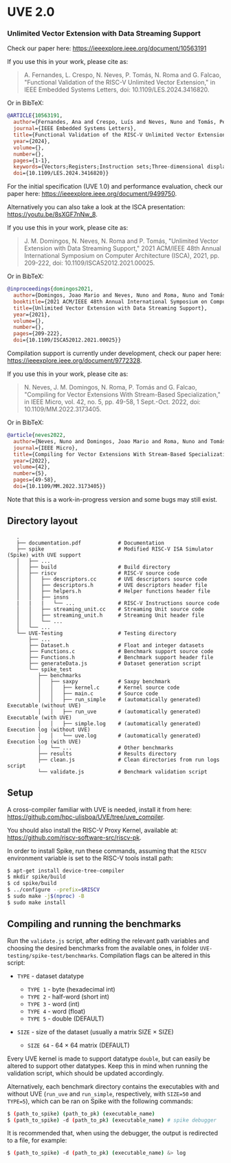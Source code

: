 # UVE 2.0
### Unlimited Vector Extension with Data Streaming Support

Check our paper here: https://ieeexplore.ieee.org/document/10563191

If you use this in your work, please cite as:

   > A. Fernandes, L. Crespo, N. Neves, P. Tomás, N. Roma and G. Falcao, "Functional Validation of the RISC-V Unlimited Vector Extension," in IEEE Embedded Systems Letters, doi: 10.1109/LES.2024.3416820.

Or in BibTeX:

```bibtex
@ARTICLE{10563191,
  author={Fernandes, Ana and Crespo, Luís and Neves, Nuno and Tomás, Pedro and Roma, Nuno and Falcao, Gabriel},
  journal={IEEE Embedded Systems Letters}, 
  title={Functional Validation of the RISC-V Unlimited Vector Extension}, 
  year={2024},
  volume={},
  number={},
  pages={1-1},
  keywords={Vectors;Registers;Instruction sets;Three-dimensional displays;Mathematical models;Codes;Jacobian matrices;Data Streaming;RISC-V;Instruction Set Simulator;ISA SIMD Extensions;Unlimited Vector Extension},
  doi={10.1109/LES.2024.3416820}}
```

For the initial specification (UVE 1.0) and performance evaluation, check our paper here: https://ieeexplore.ieee.org/document/9499750.

Alternatively you can also take a look at the ISCA presentation: https://youtu.be/8sXGF7nNw_8.

If you use this in your work, please cite as:

   > J. M. Domingos, N. Neves, N. Roma and P. Tomás, "Unlimited Vector Extension with Data Streaming Support," 2021 ACM/IEEE 48th Annual International Symposium on Computer Architecture (ISCA), 2021, pp. 209-222, doi: 10.1109/ISCA52012.2021.00025.

Or in BibTeX:

```bibtex
@inproceedings{domingos2021,
  author={Domingos, Joao Mario and Neves, Nuno and Roma, Nuno and Tomás, Pedro},
  booktitle={2021 ACM/IEEE 48th Annual International Symposium on Computer Architecture (ISCA)}, 
  title={Unlimited Vector Extension with Data Streaming Support}, 
  year={2021},
  volume={},
  number={},
  pages={209-222},
  doi={10.1109/ISCA52012.2021.00025}}
```
Compilation support is currently under development, check our paper here: https://ieeexplore.ieee.org/document/9772328.

If you use this in your work, please cite as:

   > N. Neves, J. M. Domingos, N. Roma, P. Tomás and G. Falcao, "Compiling for Vector Extensions With Stream-Based Specialization," in IEEE Micro, vol. 42, no. 5, pp. 49-58, 1 Sept.-Oct. 2022, doi: 10.1109/MM.2022.3173405.

Or in BibTeX:

```bibtex
@article{neves2022,
  author={Neves, Nuno and Domingos, Joao Mario and Roma, Nuno and Tomás, Pedro and Falcao, Gabriel},
  journal={IEEE Micro}, 
  title={Compiling for Vector Extensions With Stream-Based Specialization}, 
  year={2022},
  volume={42},
  number={5},
  pages={49-58},
  doi={10.1109/MM.2022.3173405}}
```

Note that this is a work-in-progress version and some bugs may still exist.

## Directory layout
```
   .
   ├── documentation.pdf            # Documentation
   ├── spike                        # Modified RISC-V ISA Simulator (Spike) with UVE support
   │   ├── ...
   │   ├── build                    # Build directory
   │   ├── riscv                    # RISC-V source code
   │   │   ├── descriptors.cc       # UVE descriptors source code
   │   │   ├── descriptors.h        # UVE descriptors header file
   │   │   ├── helpers.h            # Helper functions header file
   │   │   ├── insns
   |   |   |   └── ...              # RISC-V Instructions source code
   │   │   ├── streaming_unit.cc    # Streaming Unit source code
   │   │   ├── streaming_unit.h     # Streaming Unit header file
   │   │   └── ...
   │   └── ...
   └── UVE-Testing                  # Testing directory
       ├── ...
       ├── Dataset.h                # Float and integer datasets
       ├── Functions.c              # Benchmark support source code
       ├── Functions.h              # Benchmark support header file
       ├── generateData.js          # Dataset generation script
       └── spike_test
          ├── benchmarks
          │   ├── saxpy             # Saxpy benchmark
          │   │   ├── kernel.c      # Kernel source code
          │   │   ├── main.c        # Source code
          │   │   ├── run_simple    # (automatically generated) Executable (without UVE)
          │   │   ├── run_uve       # (automatically generated) Executable (with UVE)
          │   │   ├── simple.log    # (automatically generated) Execution log (without UVE)
          │   │   └── uve.log       # (automatically generated) Execution log (with UVE)
          │   └── ...               # Other benchmarks
          ├── results               # Results directory
          ├── clean.js              # Clean directories from run logs script
          └── validate.js           # Benchmark validation script
```
## Setup

A cross-compiler familiar with UVE is needed, install it from here: https://github.com/hpc-ulisboa/UVE/tree/uve_compiler.

You should also install the RISC-V Proxy Kernel, available at: https://github.com/riscv-software-src/riscv-pk.

In order to install Spike, run these commands, assuming that the `RISCV` environment variable is set to the RISC-V tools install path:

```sh
$ apt-get install device-tree-compiler
$ mkdir spike/build
$ cd spike/build
$ ../configure --prefix=$RISCV
$ sudo make -j$(nproc) -B
$ sudo make install
```

## Compiling and running the benchmarks

Run the `validate.js` script, after editing the relevant path variables and choosing the desired benchmarks from the available ones, in folder `UVE-testing/spike-test/benchmarks`. Compilation flags can be altered in this script:

* `TYPE` - dataset datatype
   * `TYPE 1` - byte (hexadecimal int)
   * `TYPE 2` - half-word (short int)
   * `TYPE 3` - word (int)
   * `TYPE 4` - word (float)
   * `TYPE 5` - double (DEFAULT)

* `SIZE` - size of the dataset (usually a matrix SIZE $\times$ SIZE)
   * `SIZE 64` - 64 $\times$ 64 matrix (DEFAULT)

Every UVE kernel is made to support datatype `double`, but can easily be altered to support other datatypes. Keep this in mind when running the validation script, which should be updated accordingly.

Alternatively, each benchmark directory contains the executables with and without UVE (`run_uve` and `run_simple`, respectively, with `SIZE=50` and `TYPE=5`), which can be ran on Spike with the following commands:

```sh
$ (path_to_spike) (path_to_pk) (executable_name)
$ (path_to_spike) -d (path_to_pk) (executable_name) # spike debugger
```

It is recommended that, when using the debugger, the output is redirected to a file, for example:

```sh
$ (path_to_spike) -d (path_to_pk) (executable_name) &> log
```
